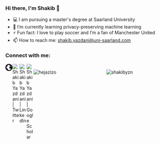 ### Hi there, I'm Shakib 👋 

- 💻 I am pursuing a master's degree at Saarland University
- 🌱 I’m currently learning privacy-preserving machine learning
- ⚡ Fun fact: I love to play soccer and I’m a fan of Manchester United
- 📫 How to reach me: shakib.yazdani@uni-saarland.com

### Connect with me:

[<img align="left" alt="Saarland University" width="22px" src="https://raw.githubusercontent.com/iconic/open-iconic/master/svg/globe.svg" />][website]
[<img align="left" alt="Shakib Yazdani | Twitter" width="22px" src="https://cdn.jsdelivr.net/npm/simple-icons@v3/icons/twitter.svg" />][twitter]
[<img align="left" alt="Shakib Yazdani | LinkedIn" width="22px" src="https://cdn.jsdelivr.net/npm/simple-icons@v3/icons/linkedin.svg" />][linkedin]
[<img align="left" alt="Shakib Yazdani | Google Scholar" width="22px" src="https://cdn.jsdelivr.net/npm/simple-icons@3.13.0/icons/googlescholar.svg" />][google-scholar]

<br />
<div>
  <img width="45%" align="left" src="https://github-readme-stats.vercel.app/api/top-langs?username=shakibyzn&show_icons=true&locale=en&layout=compact" alt="hejazizo" />
  <img width="50%"  src="https://github-readme-streak-stats.herokuapp.com/?user=shakibyzn&" alt="shakibyzn" />
</div>


[twitter]: https://twitter.com/iamshakibYz
[linkedin]: https://www.linkedin.com/in/shakib-yazdani/
[google-scholar]: https://scholar.google.com/citations?user=afvFKdwAAAAJ&hl=en
[website]: https://www.uni-saarland.de/lehrstuhl/sorge/personen/studentische-mitarbeiter/shakib-yazdani.html

